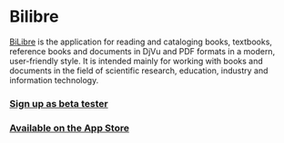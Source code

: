 # Bilibre

[BiLibre](http://kolyvan.com/bilibre/index.html) is the application for reading and cataloging books, textbooks, reference books and documents in DjVu and PDF formats in a modern, user-friendly style. It is intended mainly for working with books and documents in the field of scientific research, education, industry and information technology.


### [Sign up as beta tester](http://kolyvan.com/bilibre/beta.html)

### [Available on the App Store](http://itunes.apple.com/app/id1230039040)
